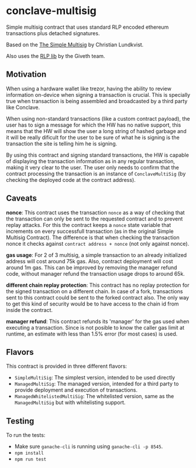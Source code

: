 # conclave-multisig

Simple multisig contract that uses standard RLP encoded ethereum transactions plus detached signatures.

Based on the [The Simple Multisig](https://github.com/christianlundkvist/simple-multisig) by Christian Lundkvist.

Also uses the [RLP lib](https://github.com/Giveth/milestonetracker/blob/master/contracts/RLP.sol) by the Giveth team.

## Motivation

When using a hardware wallet like trezor, having the ability to review information on-device when signing a transaction is crucial. This is specially true when transaction is being assembled and broadcasted by a third party like Conclave.

When using non-standard transactions (like a custom contract payload), the user has to sign a message for which the HW has no native support, this means that the HW will show the user a long string of hashed garbage and it will be really dificult for the user to be sure of what he is signing is the transaction the site is telling him he is signing.

By using this contract and signing standard transactions, the HW is capable of displaying the transaction information as in any regular transaction, making it very clear to the user. The user only needs to confirm that the contract processing the transaction is an instance of `ConclaveMultiSig` (by checking the deployed code at the contract address).

## Caveats

**nonce**: This contract uses the transaction `nonce` as a way of checking that the transaction can only be sent to the requested contract and to prevent replay attacks. For this the contract keeps a `nonce` state variable that increments on every successfull transaction (as in the original Simple Multisig Contract). The difference is that when checking the transaction nonce it checks against `contract address + nonce` (not only against nonce).

**gas usage**: For 2 of 3 multisig, a simple transaction to an already initialized address will cost around 75k gas. Also, contract deployment will cost around 1m gas. This can be improved by removing the manager refund code, without manager refund the transaction usage drops to around 65k.

**different chain replay protection**: This contract has no replay protection for the signed transaction on a different chain. In case of a fork, transactions sent to this contract could be sent to the forked contract also. The only way to get this kind of security would be to have access to the chain id from inside the contract.

**manager refund**: This contract refunds its 'manager' for the gas used when executing a transaction. Since is not posible to know the caller gas limit at runtime, an estimate with less than 1.5% error (for most cases) is used.

## Flavors

This contract is provided in three different flavors:

* `SimpleMultiSig`: The simplest version, intended to be used directly
* `ManagedMultiSig`: The managed version, intended for a third party to provide deployment and execution of transactions.
* `ManagedWhitelistedMultiSig`: The whitelisted version, same as the `ManagedMultiSig` but with whitelisting support.

## Testing

To run the tests:

* Make sure `ganache-cli` is running using `ganache-cli -p 8545`.
* `npm install`
* `npm run test `
